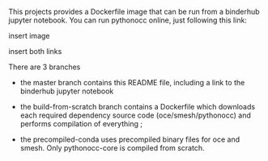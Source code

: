 This projects provides a Dockerfile image that can be run from a binderhub jupyter notebook. You can run pythonocc online, just following this link:

insert image

insert both links

There are 3 branches

* the master branch contains this README file, including a link to the binderhub jupyter notebook

* the build-from-scratch branch contains a Dockerfile which downloads each required dependency source code (oce/smesh/pythonocc) and performs compilation of everything ;

* the precompiled-conda uses precompiled binary files for oce and smesh. Only pythonocc-core is compiled from scratch.

